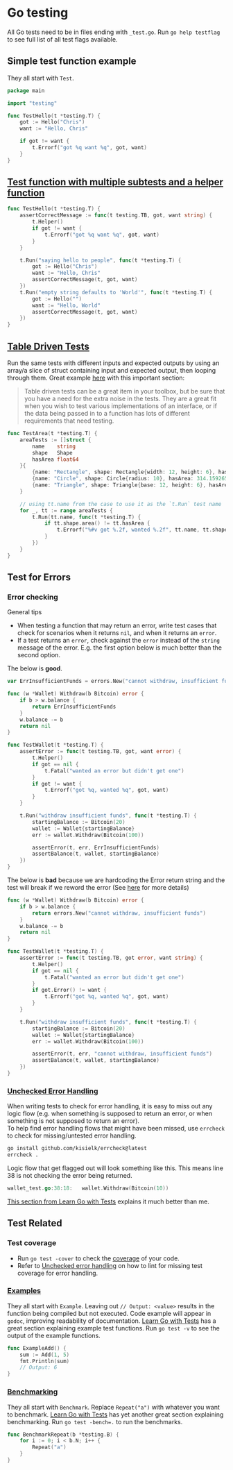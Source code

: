 # Go testing

All Go tests need to be in files ending with `_test.go`. Run `go help testflag` to see full list of all test flags available.

## Simple test function example
They all start with `Test`.

```go showLineNumbers
package main

import "testing"

func TestHello(t *testing.T) {
	got := Hello("Chris")
	want := "Hello, Chris"

	if got != want {
		t.Errorf("got %q want %q", got, want)
	}
}
```

## [Test function with multiple subtests and a helper function](https://quii.gitbook.io/learn-go-with-tests/go-fundamentals/hello-world#hello-world...-again)

```go showLineNumbers
func TestHello(t *testing.T) {
	assertCorrectMessage := func(t testing.TB, got, want string) {
		t.Helper()
		if got != want {
			t.Errorf("got %q want %q", got, want)
		}
	}

	t.Run("saying hello to people", func(t *testing.T) {
		got := Hello("Chris")
		want := "Hello, Chris"
		assertCorrectMessage(t, got, want)
	})
	t.Run("empty string defaults to 'World'", func(t *testing.T) {
		got := Hello("")
		want := "Hello, World"
		assertCorrectMessage(t, got, want)
	})
}
```

## [Table Driven Tests](https://github.com/golang/go/wiki/TableDrivenTests)

Run the same tests with different inputs and expected outputs by using an array/a slice of struct containing input and expected output, then looping through them. Great example [here](https://quii.gitbook.io/learn-go-with-tests/go-fundamentals/structs-methods-and-interfaces#further-refactoring) with this important section:  
> Table driven tests can be a great item in your toolbox, but be sure that you have a need for the extra noise in the tests. They are a great fit when you wish to test various implementations of an interface, or if the data being passed in to a function has lots of different requirements that need testing.

```go showLineNumbers
func TestArea(t *testing.T) {
	areaTests := []struct {
		name    string
		shape   Shape
		hasArea float64
	}{
		{name: "Rectangle", shape: Rectangle{width: 12, height: 6}, hasArea: 72.0},
		{name: "Circle", shape: Circle{radius: 10}, hasArea: 314.1592653589793},
		{name: "Triangle", shape: Triangle{base: 12, height: 6}, hasArea: 36.0},
	}

	// using tt.name from the case to use it as the `t.Run` test name
	for _, tt := range areaTests {
		t.Run(tt.name, func(t *testing.T) {
			if tt.shape.area() != tt.hasArea {
				t.Errorf("%#v got %.2f, wanted %.2f", tt.name, tt.shape.area(), tt.hasArea)
			}
		})
	}
}
```

## Test for Errors

### Error checking

General tips

- When testing a function that may return an error, write test cases that check for scenarios when it returns `nil`, and when it returns an `error`.
- If a test returns an `error`, check against the `error` instead of the `string` message of the error. E.g. the first option below is much better than the second option.  

The below is **good**.

```go showLineNumbers
var ErrInsufficientFunds = errors.New("cannot withdraw, insufficient funds")

func (w *Wallet) Withdraw(b Bitcoin) error {
	if b > w.balance {
		return ErrInsufficientFunds
	}
	w.balance -= b
	return nil
}

func TestWallet(t *testing.T) {
	assertError := func(t testing.TB, got, want error) {
		t.Helper()
		if got == nil {
			t.Fatal("wanted an error but didn't get one")
		}
		if got != want {
			t.Errorf("got %q, wanted %q", got, want)
		}
	}

	t.Run("withdraw insufficient funds", func(t *testing.T) {
		startingBalance := Bitcoin(20)
		wallet := Wallet{startingBalance}
		err := wallet.Withdraw(Bitcoin(100))

		assertError(t, err, ErrInsufficientFunds)
		assertBalance(t, wallet, startingBalance)
	})
}
```

The below is **bad** because we are hardcoding the Error return string and the test will break if we reword the error (See [here](https://quii.gitbook.io/learn-go-with-tests/go-fundamentals/pointers-and-errors#refactor-3) for more details)

```go showLineNumbers
func (w *Wallet) Withdraw(b Bitcoin) error {
	if b > w.balance {
		return errors.New("cannot withdraw, insufficient funds")
	}
	w.balance -= b
	return nil
}

func TestWallet(t *testing.T) {
	assertError := func(t testing.TB, got error, want string) {
		t.Helper()
		if got == nil {
			t.Fatal("wanted an error but didn't get one")
		}
		if got.Error() != want {
			t.Errorf("got %q, wanted %q", got, want)
		}
	}

	t.Run("withdraw insufficient funds", func(t *testing.T) {
		startingBalance := Bitcoin(20)
		wallet := Wallet{startingBalance}
		err := wallet.Withdraw(Bitcoin(100))

		assertError(t, err, "cannot withdraw, insufficient funds")
		assertBalance(t, wallet, startingBalance)
	})
}
```

### [Unchecked Error Handling](https://quii.gitbook.io/learn-go-with-tests/go-fundamentals/pointers-and-errors#unchecked-errors)

When writing tests to check for error handling, it is easy to miss out any logic flow (e.g. when something is supposed to return an error, or when something is not supposed to return an error).  
To help find error handling flows that might have been missed, use `errcheck` to check for missing/untested error handling.

```bash
go install github.com/kisielk/errcheck@latest
errcheck .
```

Logic flow that get flagged out will look something like this. This means line 38 is not checking the error being returned.

```go showLineNumbers
wallet_test.go:38:18:   wallet.Withdraw(Bitcoin(10))
```

[This section from Learn Go with Tests](https://quii.gitbook.io/learn-go-with-tests/go-fundamentals/pointers-and-errors#unchecked-errors) explains it much better than me.

## Test Related

### Test coverage

- Run `go test -cover` to check the [coverage](https://go.dev/blog/cover) of your code.
- Refer to [Unchecked error handling](#unchecked-error-handling) on how to lint for missing test coverage for error handling.

### [Examples](https://go.dev/blog/examples)
They all start with `Example`. Leaving out `// Output: <value>` results in the function being compiled but not executed. Code example will appear in `godoc`, improving readability of documentation. [Learn Go with Tests](https://quii.gitbook.io/learn-go-with-tests/go-fundamentals/integers#examples) has a great section explaining example test functions. Run `go test -v` to see the output of the example functions.

```go showLineNumbers
func ExampleAdd() {
	sum := Add(1, 5)
	fmt.Println(sum)
	// Output: 6
}
```

### [Benchmarking](https://pkg.go.dev/testing#hdr-Benchmarks)

They all start with `Benchmark`. Replace `Repeat("a")` with whatever you want to benchmark. [Learn Go with Tests](https://quii.gitbook.io/learn-go-with-tests/go-fundamentals/iteration#benchmarking) has yet another great section explaining benchmarking. Run `go test -bench=.` to run the benchmarks.

```go showLineNumbers
func BenchmarkRepeat(b *testing.B) {
	for i := 0; i < b.N; i++ {
		Repeat("a")
	}
}
```